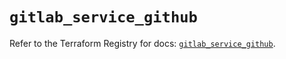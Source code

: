 # `gitlab_service_github`

Refer to the Terraform Registry for docs: [`gitlab_service_github`](https://registry.terraform.io/providers/gitlabhq/gitlab/17.0.0/docs/resources/service_github).
